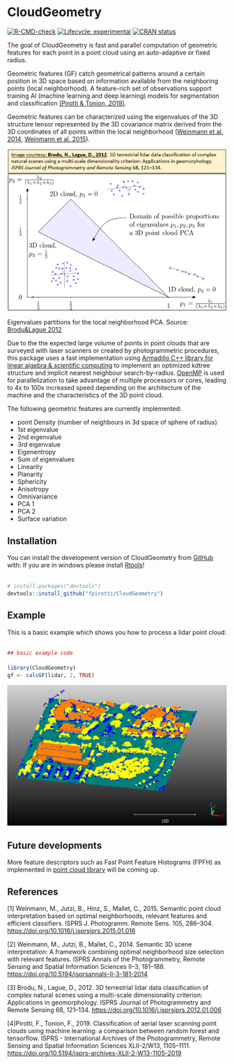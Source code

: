 # CloudGeometry

<!-- badges: start -->

[![R-CMD-check](https://github.com/fpirotti/CloudGeometry/actions/workflows/R-CMD-check.yaml/badge.svg)](https://github.com/fpirotti/CloudGeometry/actions/workflows/R-CMD-check.yaml) [![Lifecycle: experimental](https://img.shields.io/badge/lifecycle-experimental-orange.svg)](https://lifecycle.r-lib.org/articles/stages.html#experimental)
[![CRAN status](https://www.r-pkg.org/badges/version/CloudGeometry)](https://CRAN.R-project.org/package=CloudGeometry)
<!-- badges: end -->

The goal of CloudGeometry is fast and parallel computation of geometric features for each point in a point cloud using an auto-adaptive or fixed radius.

Geometric features (GF) catch geometrical patterns around a certain position in 3D space based on information available from the neighboring points (local neighborhood). A feature-rich set of observations support training AI (machine learning and deep learning) models for segmentation and classification [(Pirotti & Tonion, 2019)](#4).

Geometric features can be characterized using the eigenvalues of the 3D structure tensor represented by the 3D covariance matrix derived from the 3D coordinates of all points within the local neighborhood ([Weinmann et al. 2014](#2), [Weinmann et al. 2015](#1)).

[![](images/clipboard-2941799751.png)](https://arxiv.org/abs/1107.0550)

Eigenvalues partitions for the local neighborhood PCA. Source: [Brodu&Lague 2012](#3)

Due to the the expected large volume of points in point clouds that are surveyed with laser scanners or created by photogrammetric procedures, this package uses a fast implementation using [Armadillo C++ library for linear algebra & scientific computing](https://arma.sourceforge.net/) to implement an optimized kdtree structure and implicit nearest neighbour search-by-radius. [OpenMP](https://www.openmp.org/ "https://www.openmp.org/") is used for parallelization to take advantage of multiple processors or cores, leading to 4x to 100x increased speed depending on the architecture of the machine and the characteristics of the 3D point cloud.

The following geometric features are currently implemented:

-   point Density (number of neighbours in 3d space of sphere of radius)
-   1st eigenvalue
-   2nd eigenvalue
-   3rd eigenvalue
-   Eigenentropy
-   Sum of eigenvalues
-   Linearity
-   Planarity
-   Sphericity
-   Anisotropy
-   Omnivariance
-   PCA 1
-   PCA 2
-   Surface variation

## Installation

You can install the development version of CloudGeometry from [GitHub](https://github.com/) with:
If you are in windows please install [Rtools]("https://cran.r-project.org/bin/windows/Rtools/")!
``` r

# install.packages("devtools")
devtools::install_github("fpirotti/CloudGeometry")

```

## Example

This is a basic example which shows you how to process a lidar point cloud:

``` r

## basic example code

library(CloudGeometry)
gf <- calcGF(lidar, 2, TRUE)
```

![](images/clipboard-3962452338.png)

## Future developments

More feature descriptors such as Fast Point Feature Histograms (FPFH) as implemented in [point cloud library](https://pcl.readthedocs.io/) will be coming up.

## References

<a id="1">[1]</a> Weinmann, M., Jutzi, B., Hinz, S., Mallet, C., 2015. Semantic point cloud interpretation based on optimal neighborhoods, relevant features and efficient classifiers. ISPRS J. Photogramm. Remote Sens. 105, 286–304. <https://doi.org/10.1016/j.isprsjprs.2015.01.016>

<a id="2">[2]</a> Weinmann, M., Jutzi, B., Mallet, C., 2014. Semantic 3D scene interpretation: A framework combining optimal neighborhood size selection with relevant features. ISPRS Annals of the Photogrammetry, Remote Sensing and Spatial Information Sciences II–3, 181–188. <https://doi.org/10.5194/isprsannals-II-3-181-2014>

<a id="3">[3]</a> Brodu, N., Lague, D., 2012. 3D terrestrial lidar data classification of complex natural scenes using a multi-scale dimensionality criterion: Applications in geomorphology. ISPRS Journal of Photogrammetry and Remote Sensing 68, 121–134. <https://doi.org/10.1016/j.isprsjprs.2012.01.006>

<a id="4">[4]</a>Pirotti, F., Tonion, F., 2019. Classification of aerial laser scanning point clouds using machine learning: a comparison between random forest and tensorflow. ISPRS - International Archives of the Photogrammetry, Remote Sensing and Spatial Information Sciences XLII-2/W13, 1105–1111. https://doi.org/10.5194/isprs-archives-XLII-2-W13-1105-2019

